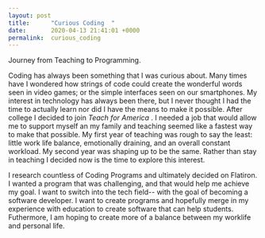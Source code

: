 ```yaml
---
layout: post
title:      "Curious Coding  "
date:       2020-04-13 21:41:01 +0000
permalink:  curious_coding
---
```



Journey from Teaching to Programming. 

Coding has always been something that I was curious about. Many times have I wondered how strings of code could create the wonderful words seen in video games; or the simple interfaces seen on our smartphones. My interest in technology has always been there, but I never thought I had the time to actually learn nor did I have the means to make it possible. After college I decided to join *Teach for America* . I needed a job that would allow me to support myself an my family and teaching seemed like a fastest way to make that possible. My first year of teaching was rough to say the least: little work life balance, emotionally draining, and an overall constant workload. My second year was shaping up to be the same. Rather than stay in teaching I decided now is the time to explore this interest. 

I research countless of Coding Programs and ultimately decided on Flatiron. I wanted a program that was challenging, and that would help me achieve my goal. I want to switch into the tech field-- with the goal of becoming a software developer. I want to create programs and hopefully merge in my experience with education to create software that can help students. Futhermore, I am hoping to create more of a balance between my worklife and personal life. 
